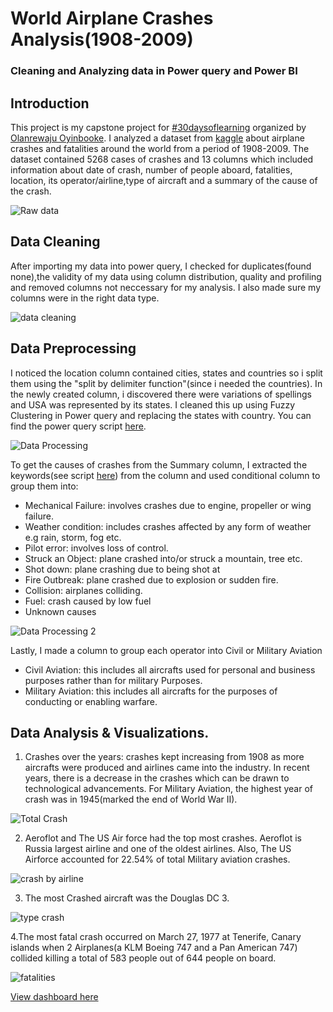# World Airplane Crashes Analysis(1908-2009)
### Cleaning and Analyzing data in Power query and Power BI

## Introduction
This project is my capstone project for [#30daysoflearning](https://techcommunity.microsoft.com/t5/educator-developer-blog/learning-data-analysis-curriculum-and-resources/ba-p/3497797) organized by [Olanrewaju Oyinbooke](https://github.com/theoyinbooke).
I analyzed a dataset from [kaggle](https://www.kaggle.com/datasets/saurograndi/airplane-crashes-since-1908) about airplane crashes and fatalities around the world from a period of 1908-2009.
The dataset contained 5268 cases of crashes and 13 columns which included information about date of crash,  number of people aboard, fatalities, location, its operator/airline,type of aircraft and a summary of the cause of the crash.

![Raw data](https://user-images.githubusercontent.com/61963973/179941566-2745fe26-fc19-4739-9d28-21967ba4b025.png)

## Data Cleaning 
After importing my data into power query, I checked for duplicates(found none),the validity of my data using column distribution, quality and profiling and removed columns not neccessary for my analysis.
I also made sure my columns were in the right data type.

![data cleaning](https://user-images.githubusercontent.com/61963973/179928540-19561e60-79c2-460b-8de6-4661b1e398c1.png)

## Data Preprocessing
I noticed the location column contained cities, states and countries so i split them using the "split by delimiter function"(since i needed the countries). In the newly created column, i discovered there were variations of spellings and USA was represented by its states. I cleaned this up using Fuzzy Clustering in Power query and replacing the states with country. You can find the power query script [here](https://github.com/thegbemisola/World-Airplane-Crashes-Analysis-/blob/main/Fuzzy%20clustering).

![Data Processing](https://user-images.githubusercontent.com/61963973/179937153-e768d379-a1d4-4d4f-9fdc-c13742d57e8b.png)

To get the causes of crashes from the Summary column, I extracted the keywords(see script [here](https://github.com/thegbemisola/World-Airplane-Crashes-Analysis-/blob/main/Keywords)) from the column and used conditional column to group them into:
+ Mechanical Failure: involves crashes due to engine, propeller or wing failure.
+ Weather condition: includes crashes affected by any form of weather e.g rain, storm, fog etc.
+ Pilot error: involves loss of control.
+ Struck an Object: plane crashed into/or struck a mountain, tree etc.
+ Shot down: plane crashing due to being shot at
+ Fire Outbreak: plane crashed due to explosion or sudden fire.
+ Collision: airplanes colliding.
+ Fuel: crash caused by low fuel
+ Unknown causes

![Data Processing 2](https://user-images.githubusercontent.com/61963973/179940972-75a93257-23c9-4ebc-a21d-3fb18621e6fc.png)

Lastly, I made a column to group each operator into  Civil or Military Aviation
+ Civil Aviation: this includes all aircrafts used for personal and business purposes rather than for military Purposes.
+ Military Aviation: this includes all aircrafts for the purposes of conducting or enabling warfare. 

 ## Data Analysis & Visualizations.
1. Crashes over the years: crashes kept increasing from 1908 as more aircrafts were produced and airlines came into the industry. In recent years, there is a decrease in the crashes which can be drawn to technological advancements.
For Military Aviation, the highest year of crash was in 1945(marked the end of World War II).

![Total Crash](https://user-images.githubusercontent.com/61963973/179996906-58133794-c1fa-4099-9051-318d2da12c66.png)

2. Aeroflot and The US Air force had the top most crashes. Aeroflot is Russia largest airline and one of the oldest airlines. 
Also, The US Airforce accounted for 22.54% of total Military aviation crashes.

![crash by airline](https://user-images.githubusercontent.com/61963973/179962355-3d7fb8cb-7180-41a9-bc81-7faec8d3acda.png)

3. The most Crashed aircraft was the Douglas DC 3. 

![type crash](https://user-images.githubusercontent.com/61963973/179962823-62d774b1-dd41-49c8-ab61-fdddbdf884f8.png)

4.The most fatal crash occurred on March 27, 1977 at Tenerife, Canary islands when 2 Airplanes(a KLM Boeing 747 and a Pan American 747) collided killing a total of 583 people out of 644 people on board.

![fatalities](https://user-images.githubusercontent.com/61963973/179996370-b5e6c9d4-0566-4b41-8d9f-d9ab5364ab71.png)

[View dashboard here](https://github.com/thegbemisola/World-Airplane-Crashes-Analysis-/blob/main/Dashboard.pdf)
